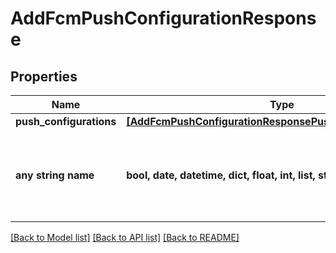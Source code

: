 # AddFcmPushConfigurationResponse


## Properties
Name | Type | Description | Notes
------------ | ------------- | ------------- | -------------
**push_configurations** | [**[AddFcmPushConfigurationResponsePushConfigurationsInner]**](AddFcmPushConfigurationResponsePushConfigurationsInner.md) |  | [optional] 
**any string name** | **bool, date, datetime, dict, float, int, list, str, none_type** | any string name can be used but the value must be the correct type | [optional]

[[Back to Model list]](../README.md#documentation-for-models) [[Back to API list]](../README.md#documentation-for-api-endpoints) [[Back to README]](../README.md)


